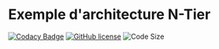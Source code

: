 # Exemple d'architecture N-Tier
[![Codacy Badge](https://api.codacy.com/project/badge/Grade/35e1dad3a00b484387aee061f55e48f1)](https://www.codacy.com/manual/MrAnyx/Exemple-N-Tiers?utm_source=github.com&amp;utm_medium=referral&amp;utm_content=MrAnyx/Exemple-N-Tiers&amp;utm_campaign=Badge_Grade)
[![GitHub license](https://img.shields.io/github/license/MrAnyx/Exemple-N-Tiers)](https://github.com/MrAnyx/Exemple-N-Tiers/blob/master/LICENSE)
![Code Size](https://img.shields.io/github/languages/code-size/MrAnyx/Skeleton-TimePHP)


